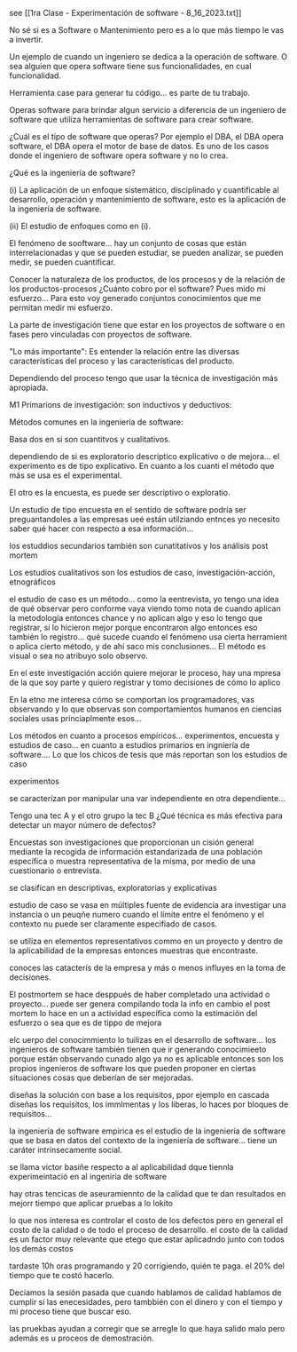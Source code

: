 see [[1ra Clase - Experimentación de software - 8_16_2023.txt]]

No sé si es a Software o Mantenimiento pero es a lo que más tiempo le vas a invertir.

Un ejemplo de cuando un ingeniero se dedica a la operación de software. O sea alguien
que opera software tiene sus funcionalidades, en cual funcionalidad.

Herramienta case para generar tu código... es parte de tu trabajo.

Operas software para brindar algun servicio a diferencia de un ingeniero de software que
utiliza herramientas de software para crear software.

¿Cuál es el tipo de software que operas?
Por ejemplo el DBA, el DBA opera software, el DBA opera el motor de base de datos.
Es uno de los casos donde el ingeniero de software opera software y no lo crea.

¿Qué es la ingeniería de software?

(i) La aplicación de un enfoque sistemático, disciplinado y cuantificable al desarrollo,
operación y mantenimiento de software, esto es la aplicación de la ingeniería de software.

(ii) El estudio de enfoques como en (i).

El fenómeno de sooftware... hay un conjunto de cosas que están interrelacionadas y que
se pueden estudiar, se pueden analizar, se pueden medir, se pueden cuantificar.

Conocer la naturaleza de los productos, de los procesos y de la relación de los productos-procesos
¿Cuánto cobro por el software? Pues mido mi esfuerzo...
Para esto voy generado conjuntos conocimientos que me permitan medir mi esfuerzo.

La parte de investigación tiene que estar en los proyectos de software o en fases pero
vinculadas con proyectos de software.

"Lo más importante": Es entender la relación entre las diversas características
del proceso y las características del producto.

Dependiendo del proceso tengo que usar la técnica de investigación más apropiada.

M1 Primarions de investigación:
son inductivos y deductivos:

Métodos comunes en la ingeniería de software:

Basa dos en si son cuantitvos y cualitativos.

dependiendo de si es exploratorio descriptico explicativo o de mejora... el experimento es
de tipo explicativo.
En cuanto a los cuanti el método que más se usa es el experimental.

El otro es la encuesta, es puede ser descriptivo o exploratio.

Un estudio de tipo encuesta en el sentido de software podría ser preguantandoles a las empresas ueé están utilziando
entnces yo necesito saber qué hacer con respecto a esa información...

los estuddios secundarios también son cunatitativos y los análisis post mortem

Los estudios cualitativos son los estudios de caso, investigación-acción, etnográficos

el estudio de caso es un método... como la eentrevista, yo tengo una idea de qué observar pero conforme vaya viendo
tomo nota de cuando aplican la metodología entonces chance y no aplican algo y eso lo tengo que
registrar, si lo hicieron mejor porque encontraron algo entonces eso también lo registro... qué sucede cuando el
fenómeno usa cierta herramient o aplica cierto método, y de ahí saco mis conclusiones... El método
es visual o sea no atribuyo solo observo.

En el este investigación acción quiere mejorar le proceso, hay una mpresa de la que soy parte y quiero registrar
y tomo decisiones de cómo lo aplico

En la etno me interesa cómo se comportan los programadores, vas observando y lo que observas son comportamientos humanos
en ciencias sociales usas princiaplmente esos...

Los métodos en cuanto a procesos empíricos... experimentos, encuesta y estudios de caso...
en cuanto a estudios primarios en ingniería de software.... Lo que los chicos de tesis que más reportan
son los estudios de caso

experimentos

se caracterízan por manipular una var independiente en otra dependiente...

Tengo una tec A y el otro grupo la tec B ¿Qué técnica es más efectiva para detectar un mayor número de defectos?

Encuestas
son investigaciones que proporcionan un cisión general mediante la recogida de información estandarizada de una población específica
o muestra representativa de la misma, por medio de una cuestionario o entrevista.

se clasifican en descriptivas, exploratorias y explicativas

estudio de caso se vasa en múltiples fuente de evidencia ara investigar una instancia o un peuqñe numero cuando el límite entre el fenómeno y el contexto nu puede ser claramente especifiado de casos.

se utiliza en elementos representativos commo en un proyecto y dentro de la aplicabilidad de la empresas
entonces muestras que encontraste.

conoces las catacterís de la empresa y más o menos influyes en la toma de decisiones.

El postmortem se hace desppués de haber completado una actividad o proyecto... puede ser genera compilando toda la info en cambio el post mortem lo 
hace en un a actividad especifica como la estimación del esfuerzo o sea que es de tippo de mejora


elc uerpo del conocimmiento lo tuilizas en el desarrollo de software...
los ingenieros de software también tienen que ir generando conocimieeto
porque están observando cunado algo ya no es aplicable entonces son los propios ingenieros 
de software los que pueden proponer en ciertas situaciones cosas que deberían de ser mejoradas.

diseñas la solución con base a los requisitos, ppor ejemplo en cascada diseñas los requisitos, los 
immlmentas y los liberas, lo haces por bloques de requisitos...


la ingeniería de software empirica es el estudio de la ingeniería de software que se basa en datos
del contexto de la ingeniería de software... tiene un caráter intrínsecamente social.


se llama victor basiñe respecto a al aplicabilidad dque tiennla experimeintació en al ingeniria de software

hay otras tencicas de aseuramiennto de la calidad que te dan resultados en mejorr tiempo 
que aplicar pruebas a lo lokito 

lo que nos interesa es controlar el costo de los defectos pero en general el costo de la
 calidad o de todo el proceso de desarrollo. el costo de 
la calidad es un factor muy relevante que etego que estar aplicadndo junto con todos los demás costos



tardaste 10h oras programando y 20 corrigiendo, quién te paga. 
el 20% del tiempo que te costó hacerlo.


Deciamos la sesión pasada que cuando hablamos de calidad hablamos de cumplir sí las 
enecesidades, pero tambbién con el dinero y con el tiempo y mi proceso tiene que
 buscar eso.


 las pruekbas ayudan a corregir que se arregle lo que haya salido malo pero además es u proceos de demostración.


